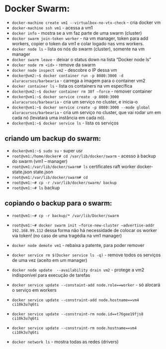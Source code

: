 # Docker Swarm:

- `docker-machine create vm1 --virtualbox-no-vtx-check` - cria docker vm
- `docker-machine ssh vm1` - acessa a vm1
- `docker info` - mostra se a vm faz parte de uma swarm (cluster)
- `docker swarm join-token worker` - na vm manager, token para add workers, copier o token da vm1 e colar logado nas vms workers.
- `docker node ls` - lista os nós do swarm (cluster), somente na vm manager
- `docker swarm leave` - deixar o status down na lista “Docker node ls”
- `docker node rm <id>` - remove da swarm
- `docker node inspect vm2` - descobre o IP dessa vm
- `docker@vm2:~$ docker container run -p 8080:3000 -d aluracursos/barbearia`   - carrega a imagem para o container vm2
- `docker container ls` - lista os containers na vm específica
- `docker@vm2:~$ docker container rm 38f –force`  - remover container
- `docker@vm1:~$ docker service create -p 8080:3000 aluracursos/barbearia`  - cria um serviço no cluster, e inicia-o
- `docker@vm1:~$ docker service create -p 8080:3000 --mode global aluracursos/barbearia`  - cria um serviço no cluster, que vai rodar um em cada nó (levatará uma instância em cada nó).
- `docker@vm1:~$ docker service ls` - lista os serviços


## criando um backup do swarm:
- `docker@vm1:~$ sudo su`  - super usr
- `root@vm1:/home/docker# cd /var/lib/docker/swarm`  - acesso à backup do swarm (vm1 – manager)
- `root@vm1:/var/lib/docker/swarm# ls`
certificates       raft               worker
docker-state.json  state.json
- `root@vm1:/var/lib/docker/swarm# cd`
- `root@vm1:~# cp -r /var/lib/docker/swarm/ backup`
- `root@vm1:~# ls`
backup

## copiando o backup para o swarm:
- `root@vm1:~# cp -r backup/* /var/lib/Docker/swarm`
- `root@vm1:~# docker swarm init –force-new-cluster –advertise-addr 192.168.99.112` dessa forma não há necessidade de colocar os worker via token! (no caso de uma tragédia na vm1 manager)
- `docker node demote vm1`  - rebaixa a patente, para poder remover
- `docker service rm $(Docker service ls -q)` - remove todos os serviços de uma vez (aceito em um manager)
- `docker node update  --availability drain vm2` - protege a vm2 indisponível para execução de tarefas
- `docker service update --constaint-add node.role==worker` - só alocará o serviço em workers
- `docker service update --constraint-add node.hostname==vm4 ci10k3u7q6ti`
- `docker service update --constraint-rm node.id==t76gee19fjs8 ci10k3u7q6ti`

- `docker service update --constraint-rm node.hostname==vm4 ci10k3u7q6ti`

- `docker network ls` - mostra todas as redes (drivers)
